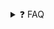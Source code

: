 <details> <summary>❓ FAQ</summary> <details> <summary>Как установить?</summary> <br> Выполните <code>npm install</code> 


    
```mermaid
flowchart TD
    A[Christmas] -->|Get money| B(Go shopping)
    B --> C{Let me think}
    C -->|One| D[Laptop]
    C -->|Two| E[iPhone]
    C -->|Three| F[fa:fa-car Car]
```


</details> </details>


